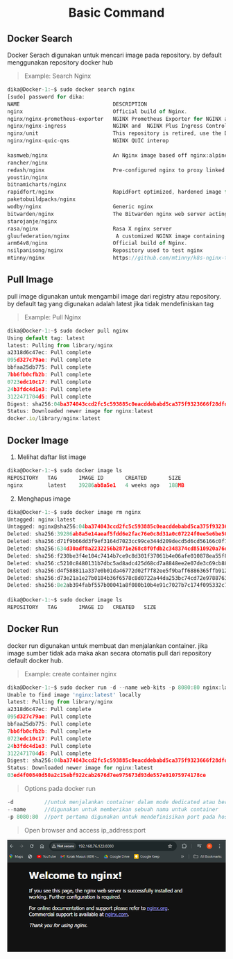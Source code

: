 <!-- Heading -->
<h1 align="center">Basic Command</h1>

## Docker Search
Docker Serach digunakan untuk mencari image pada repository. by default menggunakan repository docker hub

> Example: Search Nginx
```js
dika@Docker-1:~$ sudo docker search nginx
[sudo] password for dika: 
NAME                              DESCRIPTION                                     STARS     OFFICIAL
nginx                             Official build of Nginx.                        20206     [OK]
nginx/nginx-prometheus-exporter   NGINX Prometheus Exporter for NGINX and NGIN…   43        
nginx/nginx-ingress               NGINX and  NGINX Plus Ingress Controllers fo…   94        
nginx/unit                        This repository is retired, use the Docker o…   63        
nginx/nginx-quic-qns              NGINX QUIC interop                              1         

kasmweb/nginx                     An Nginx image based off nginx:alpine and in…   8
rancher/nginx                                                                     2
redash/nginx                      Pre-configured nginx to proxy linked contain…   2
youstin/nginx                                                                     0
bitnamicharts/nginx                                                               0
rapidfort/nginx                   RapidFort optimized, hardened image for NGINX   15
paketobuildpacks/nginx                                                            0
wodby/nginx                       Generic nginx                                   2
bitwarden/nginx                   The Bitwarden nginx web server acting as a r…   13
starojanje/nginx                                                                  0
rasa/nginx                        Rasa X nginx server                             2
gluufederation/nginx               A customized NGINX image containing a consu…   1
arm64v8/nginx                     Official build of Nginx.                        50
nsilpanisong/nginx                Repository used to test nginx                   0
mtinny/nginx                      https://github.com/mtinny/k8s-nginx-toolbox     0
```

## Pull Image
pull image digunakan untuk mengambil image dari registry atau repository. by default tag yang digunakan adalah latest jika tidak mendefiniskan tag 
> Example: Pull Nginx
```js
dika@Docker-1:~$ sudo docker pull nginx
Using default tag: latest
latest: Pulling from library/nginx
a2318d6c47ec: Pull complete
095d327c79ae: Pull complete
bbfaa25db775: Pull complete
7bb6fb0cfb2b: Pull complete
0723edc10c17: Pull complete
24b3fdc4d1e3: Pull complete
3122471704d5: Pull complete
Digest: sha256:04ba374043ccd2fc5c593885c0eacddebabd5ca375f9323666f28dfd5a9710e3
Status: Downloaded newer image for nginx:latest
docker.io/library/nginx:latest
```

## Docker Image
1. Melihat daftar list image
```js
dika@Docker-1:~$ sudo docker image ls
REPOSITORY   TAG       IMAGE ID       CREATED       SIZE
nginx        latest    39286ab8a5e1   4 weeks ago   188MB
```

2. Menghapus image
```js
dika@Docker-1:~$ sudo docker image rm nginx
Untagged: nginx:latest
Untagged: nginx@sha256:04ba374043ccd2fc5c593885c0eacddebabd5ca375f9323666f28dfd5a9710e3
Deleted: sha256:39286ab8a5e14aeaf5fdd6e2fac76e0c8d31a0c07224f0ee5e6be502f12e93f3
Deleted: sha256:d71f9b66dd3f9ef3164d7023cc99ce344d209decd5d6cd56166c0f7a2f812c06
Deleted: sha256:634d30adf8a2232256b2871e268c8f0fdb2c348374cd8510920a76db56868e16
Deleted: sha256:f230be3f4e104c7414b7ce9c8d301f37061b4e06afe010878ea55f858d89f7f3
Deleted: sha256:c5210c8480131b7dbc5ad8adc425d68cd7a8848ee2e07de3c69cb88a4b8fd662
Deleted: sha256:d4f588811a337e0b01da46772d02f7f82ee5f9baff6886365ffb912d455f4f53
Deleted: sha256:d73e21a1e27b0184b36f6578c8d0722a44da253bc74cd72e9788763f4a4de08f
Deleted: sha256:8e2ab394fabf557b00041a8f080b10b4e91c7027b7c174f095332c7ebb6501cb

dika@Docker-1:~$ sudo docker image ls
REPOSITORY   TAG       IMAGE ID   CREATED   SIZE
```

## Docker Run
docker run digunakan untuk membuat dan menjalankan container. jika image sumber tidak ada maka akan secara otomatis pull dari repository default docker hub.
> Example: create container nginx
```js
dika@Docker-1:~$ sudo docker run -d --name web-kits -p 8080:80 nginx:latest
Unable to find image 'nginx:latest' locally
latest: Pulling from library/nginx
a2318d6c47ec: Pull complete
095d327c79ae: Pull complete
bbfaa25db775: Pull complete
7bb6fb0cfb2b: Pull complete
0723edc10c17: Pull complete
24b3fdc4d1e3: Pull complete
3122471704d5: Pull complete
Digest: sha256:04ba374043ccd2fc5c593885c0eacddebabd5ca375f9323666f28dfd5a9710e3
Status: Downloaded newer image for nginx:latest
03ed4f00840d50a2c15ebf922cab2676d7ee975673d93de557e91075974178ce
```
> Options pada docker run
```js
-d		    //untuk menjalankan container dalam mode dedicated atau berjalan di latar belakang.
--name		//digunakan untuk memberikan sebuah nama untuk container
-p 8080:80	//port pertama digunakan untuk mendefinisikan port pada host. dan port kedua adalah port didalam container
```

>Open browser and access ip_address:port
<p align="center">
  <img src="images/images-1.png" witdh="50%" height="50%" alt="nginx"/>
</p>

